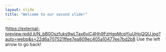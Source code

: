 ```yaml
---
layout: slide
title: "Welcome to our second slide!"
---
```

!https://external-preview.redd.it/N_bB0Oszfuks9wLTax6viC4Hh9FzHgpMcpYiuUHoQQU.jpg?auto=webp&s=22d6a707521ffee7ea809ec405a10477ee7bd2b8
Use the left arrow to go back!
